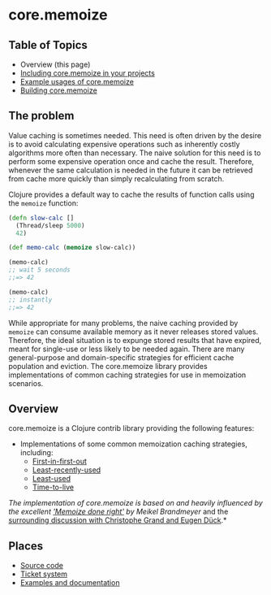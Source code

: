 core.memoize
============

## Table of Topics

* Overview (this page)
* [Including core.memoize in your projects](./Including.md)
* [Example usages of core.memoize](./Using.md)
* [Building core.memoize](./Building.md)

## The problem

Value caching is sometimes needed. This need is often driven by the desire is to avoid calculating expensive operations such as inherently costly algorithms more often than necessary.  The naive solution for this need is to perform some expensive operation once and cache the result.  Therefore, whenever the same calculation is needed in the future it can be retrieved from cache more quickly than simply recalculating from scratch.

Clojure provides a default way to cache the results of function calls using the `memoize` function:

```clojure
(defn slow-calc []
  (Thread/sleep 5000)
  42)

(def memo-calc (memoize slow-calc))

(memo-calc)
;; wait 5 seconds
;;=> 42

(memo-calc)
;; instantly
;;=> 42
```

While appropriate for many problems, the naive caching provided by `memoize` can consume available memory as it never releases stored values.  Therefore, the ideal situation is to expunge stored results that have expired, meant for single-use or less likely to be needed again.  There are many general-purpose and domain-specific strategies for efficient cache population and eviction. The core.memoize library provides implementations of common caching strategies for use in memoization scenarios.

## Overview

core.memoize is a Clojure contrib library providing the following features:

* Implementations of some common memoization caching strategies, including:
  - [First-in-first-out](./FIFO.md)
  - [Least-recently-used](./LRU.md)
  - [Least-used](./LU.md)
  - [Time-to-live](./TTL.md)


*The implementation of core.memoize is based on and heavily influenced by the excellent ['Memoize done right'](http://kotka.de/blog/2010/03/memoize_done_right.html) by Meikel Brandmeyer* and the [surrounding discussion with Christophe Grand and Eugen Dück](https://groups.google.com/forum/#!msg/clojure/NqE9FQ2DBoM/r3-q7FCHh_wJ).*

## Places

* [Source code](https://github.com/clojure/core.memoize)
* [Ticket system](http://clojure.atlassian.net/browse/CMEMOIZE)
* [Examples and documentation](http://github.com/clojure/core.memoize/wiki)
